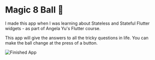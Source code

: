 


# Magic 8 Ball 🎱


I made this app when I was learning about Stateless and Stateful Flutter widgets - as part of Angela Yu's Flutter course.


This app will give the answers to all the tricky questions in life. You can make the ball change at the press of a button. 

![Finished App](https://github.com/londonappbrewery/Images/blob/master/8-ball-flutter-gif.gif)


